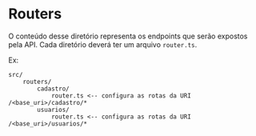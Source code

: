 # Routers

O conteúdo desse diretório representa os endpoints que serão expostos pela API. Cada diretório deverá ter um arquivo `router.ts`.

Ex:

```
src/
    routers/
        cadastro/
            router.ts <-- configura as rotas da URI /<base_uri>/cadastro/*
        usuarios/
            router.ts <-- configura as rotas da URI /<base_uri>/usuarios/*
